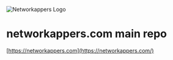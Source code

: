 ![Networkappers Logo](https://networkappers.com/images/logo_small.png)

# networkappers.com main repo
[https://networkappers.com](https://networkappers.com/)
